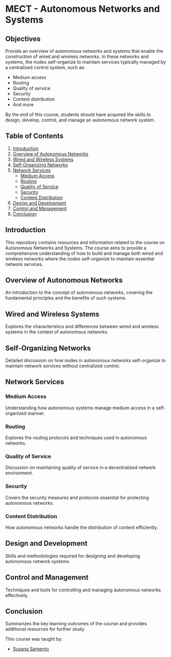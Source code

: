 # MECT - Autonomous Networks and Systems

## Objectives
Provide an overview of autonomous networks and systems that enable the construction of wired and wireless networks. In these networks and systems, the nodes self-organize to maintain services typically managed by a centralized control system, such as:
- Medium access
- Routing
- Quality of service
- Security
- Content distribution
- And more

By the end of this course, students should have acquired the skills to design, develop, control, and manage an autonomous network system.

## Table of Contents
1. [Introduction](#introduction)
2. [Overview of Autonomous Networks](#overview-of-autonomous-networks)
3. [Wired and Wireless Systems](#wired-and-wireless-systems)
4. [Self-Organizing Networks](#self-organizing-networks)
5. [Network Services](#network-services)
   - [Medium Access](#medium-access)
   - [Routing](#routing)
   - [Quality of Service](#quality-of-service)
   - [Security](#security)
   - [Content Distribution](#content-distribution)
6. [Design and Development](#design-and-development)
7. [Control and Management](#control-and-management)
8. [Conclusion](#conclusion)

## Introduction
This repository contains resources and information related to the course on Autonomous Networks and Systems. The course aims to provide a comprehensive understanding of how to build and manage both wired and wireless networks where the nodes self-organize to maintain essential network services.

## Overview of Autonomous Networks
An introduction to the concept of autonomous networks, covering the fundamental principles and the benefits of such systems.

## Wired and Wireless Systems
Explores the characteristics and differences between wired and wireless systems in the context of autonomous networks.

## Self-Organizing Networks
Detailed discussion on how nodes in autonomous networks self-organize to maintain network services without centralized control.

## Network Services
### Medium Access
Understanding how autonomous systems manage medium access in a self-organized manner.

### Routing
Explores the routing protocols and techniques used in autonomous networks.

### Quality of Service
Discussion on maintaining quality of service in a decentralized network environment.

### Security
Covers the security measures and protocols essential for protecting autonomous networks.

### Content Distribution
How autonomous networks handle the distribution of content efficiently.

## Design and Development
Skills and methodologies required for designing and developing autonomous network systems.

## Control and Management
Techniques and tools for controlling and managing autonomous networks effectively.

## Conclusion
Summarizes the key learning outcomes of the course and provides additional resources for further study.

This course was taught by:

- [Susana Sargento](https://www.ua.pt/pt/p/10319259)




